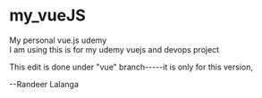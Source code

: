 # my_vueJS
My personal vue.js udemy<br>
I am using this is for my udemy vuejs and devops project <br>

This edit is done under "vue" branch-----it is only for this version,

--Randeer Lalanga